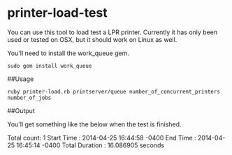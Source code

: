 printer-load-test
=================

You can use this tool to load test a LPR printer.  Currently it has only been used or tested on OSX, but it should work on Linux as well.

You'll need to install the work_queue gem.

`sudo gem install work_queue`

##Usage

`ruby printer-load.rb printserver/queue number_of_concurrent_printers number_of_jobs`

##Output

You'll get something like the below when the test is finished.

Total count: 1
Start Time : 2014-04-25 16:44:58 -0400
End Time : 2014-04-25 16:45:14 -0400
Total Duration : 16.086905 seconds
